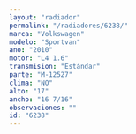 ```yaml
---
layout: "radiador"
permalink: "/radiadores/6238/"
marca: "Volkswagen"
modelo: "Sportvan"
ano: "2010"
motor: "L4 1.6"
transmision: "Estándar"
parte: "M-12527"
clima: "NO"
alto: "17"
ancho: "16 7/16"
observaciones: ""
id: "6238"
---
```


